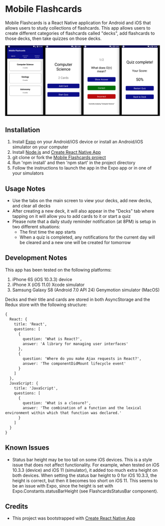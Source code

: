 Mobile Flashcards
=================

Mobile Flashcards is a React Native application for Android and iOS that allows users to study collections of flashcards. This app allows users to create different categories of flashcards called "decks", add flashcards to those decks, then take quizzes on those decks.

![Screenshot](/doc/screenshots.jpg "Screen Shots")

Installation
------------
1. Install [Expo](https://expo.io/) on your Android/iOS device or install an Android/iOS simulator on your computer
2. Install [Node.js](https://nodejs.org/en/) and [Create React Native App](https://github.com/react-community/create-react-native-app)
3. git clone or fork the [Mobile Flashcards project](https://github.com/chrislzm/Flashcards)
4. Run 'npm install' and then 'npm start' in the project directory
5. Follow the instructions to launch the app in the Expo app or in one of your simulators

Usage Notes
-----------
* Use the tabs on the main screen to view your decks, add new decks, and clear all decks
* After creating a new deck, it will also appear in the "Decks" tab where tapping on it will allow you to add cards to it or start a quiz
* Please note that a daily study reminder notification (at 8PM) is setup in two different situations:		
  * The first time the app starts
  * When a quiz is completed, any notifications for the current day will be cleared and a new one will be created for tomorrow

Development Notes
-----------------
This app has been tested on the following platforms:
1. iPhone 6S (iOS 10.3.3) device
2. iPhone X (iOS 11.0) Xcode simulator
3. Samsung Galaxy S8 (Android 7.0 API 24) Genymotion simulator (MacOS)

Decks and their title and cards are stored in both AsyncStorage and the Redux store with the following structure:
```
{
  React: {
    title: 'React',
    questions: [
      {
        question: 'What is React?',
        answer: 'A library for managing user interfaces'
      },
      {
        question: 'Where do you make Ajax requests in React?',
        answer: 'The componentDidMount lifecycle event'
      }
    ]
  },
  JavaScript: {
    title: 'JavaScript',
    questions: [
      {
        question: 'What is a closure?',
        answer: 'The combination of a function and the lexical environment within which that function was declared.'
      }
    ]
  }
}
```

Known Issues
------------
* Status bar height may be too tall on some iOS devices. This is a style issue that does not affect functionality. For example, when tested on iOS 10.3.3 (device) and iOS 11 (simulator), it added too much extra height on both devices. When setting the status bar height to 0 for iOS 10.3.3, the height is correct, but then it becomes too short on iOS 11. This seems to be an issue with Expo, since the height is set with Expo.Constants.statusBarHeight (see FlashcardsStatusBar component).

Credits
-------
* This project was bootstrapped with [Create React Native App](https://github.com/react-community/create-react-native-app)
